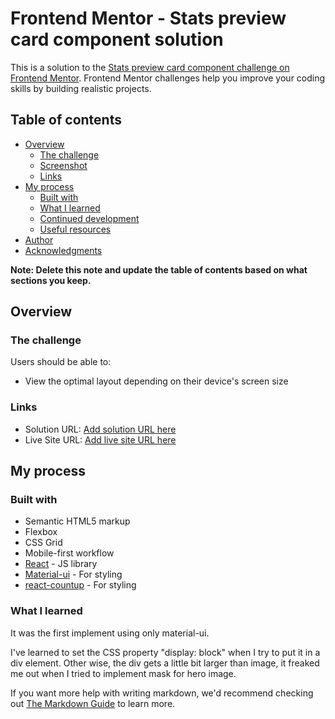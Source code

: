 # Frontend Mentor - Stats preview card component solution

This is a solution to the [Stats preview card component challenge on Frontend Mentor](https://www.frontendmentor.io/challenges/stats-preview-card-component-8JqbgoU62). Frontend Mentor challenges help you improve your coding skills by building realistic projects.

## Table of contents

- [Overview](#overview)
  - [The challenge](#the-challenge)
  - [Screenshot](#screenshot)
  - [Links](#links)
- [My process](#my-process)
  - [Built with](#built-with)
  - [What I learned](#what-i-learned)
  - [Continued development](#continued-development)
  - [Useful resources](#useful-resources)
- [Author](#author)
- [Acknowledgments](#acknowledgments)

**Note: Delete this note and update the table of contents based on what sections you keep.**

## Overview

### The challenge

Users should be able to:

- View the optimal layout depending on their device's screen size

### Links

- Solution URL: [Add solution URL here](https://your-solution-url.com)
- Live Site URL: [Add live site URL here](https://your-live-site-url.com)

## My process

### Built with

- Semantic HTML5 markup
- Flexbox
- CSS Grid
- Mobile-first workflow
- [React](https://reactjs.org/) - JS library
- [Material-ui](https://material-ui.com/) - For styling
- [react-countup](https://github.com/glennreyes/react-countup) - For styling

### What I learned

It was the first implement using only material-ui.

I've learned to set the CSS property "display: block" when I try to put it in a div element.
Other wise, the div gets a little bit larger than image, it freaked me out when I tried to
implement mask for hero image.

If you want more help with writing markdown, we'd recommend checking out [The Markdown Guide](https://www.markdownguide.org/) to learn more.
